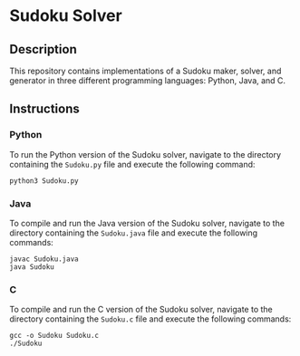 # Sudoku Solver

## Description

This repository contains implementations of a Sudoku maker, solver, and generator in three different programming languages: Python, Java, and C.

## Instructions

### Python

To run the Python version of the Sudoku solver, navigate to the directory containing the `Sudoku.py` file and execute the following command:

```
python3 Sudoku.py
```

### Java

To compile and run the Java version of the Sudoku solver, navigate to the directory containing the `Sudoku.java` file and execute the following commands:

```
javac Sudoku.java
java Sudoku
```

### C

To compile and run the C version of the Sudoku solver, navigate to the directory containing the `Sudoku.c` file and execute the following commands:

```
gcc -o Sudoku Sudoku.c
./Sudoku
```